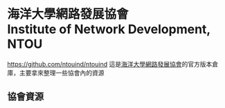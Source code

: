 # 海洋大學網路發展協會<br />Institute of Network Development, NTOU
<https://github.com/ntouind/ntouind>
這是[海洋大學網路發展協會](http://ind.ntou.edu.tw)的官方版本倉庫，主要拿來整理一些協會內的資源

## 協會資源


